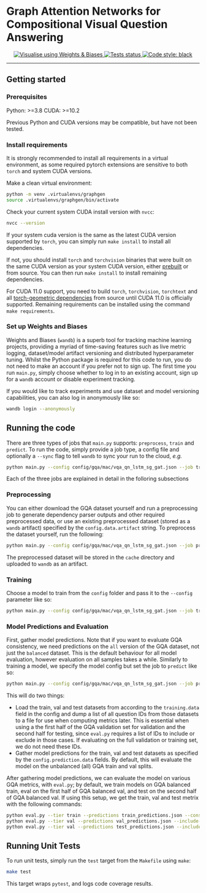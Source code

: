 # Graph Attention Networks for Compositional Visual Question Answering

<p align="center">
  <a href="https://wandb.ai/alexmirrington/gat-vqa">
    <img
      src="https://img.shields.io/static/v1?label=visualise&message=wandb&color=yellow&logo=Weights%20%26%20Biases"
      alt="Visualise using Weights & Biases"
    />
  </a>
  <a href="https://github.com/alexmirrington/gat-vqa/actions?query=branch%3Adevelop+workflow%3Atests">
    <img src="https://github.com/alexmirrington/gat-vqa/workflows/tests/badge.svg" alt="Tests status" />
  </a>
  <a href="https://github.com/psf/black">
    <img src="https://img.shields.io/badge/code%20style-black-000000.svg" alt="Code style: black" />
  </a>
</p>

----------------------

## Getting started

### Prerequisites

Python: >=3.8
CUDA: >=10.2

Previous Python and CUDA versions may be compatible, but have not been tested.

### Install requirements

It is strongly recommended to install all requirements in a virtual environment,
as some required pytorch extensions are sensitive to both `torch` and system CUDA versions.

Make a clean virtual environment:

```Bash
python -m venv .virtualenvs/graphgen
source .virtualenvs/graphgen/bin/activate
```

Check your current system CUDA install version with `nvcc`:

```Bash
nvcc --version
```

If your system cuda version is the same as the latest CUDA version supported by `torch`,
you can simply run `make install` to install all dependencies.

If not, you should install `torch` and `torchvision` binaries that were built on the same CUDA version as your system CUDA version, either [prebuilt](https://pytorch.org/get-started/locally/) or from source. You can then run `make install` to install remaining dependencies.

For CUDA 11.0 support, you need to build `torch`, `torchvision`, `torchtext` and all [torch-geometric dependencies](https://pytorch-geometric.readthedocs.io/en/latest/notes/installation.html) from source until CUDA 11.0 is officially supported. Remaining requirements can be installed using the command `make requirements`.

### Set up Weights and Biases

Weights and Biases (`wandb`) is a superb tool for tracking machine learning projects, providing a myriad of time-saving features such as live metric logging, dataset/model artifact versioning and distributed hyperparameter tuning. Whilst the Python package is required for this code to run, you do not need to make an account if you prefer not to sign up. The first time you run `main.py`, simply choose whether to log in to an existing account, sign up for a `wandb` account or disable experiment tracking.

If you would like to track experiments and use dataset and model versioning capabilities, you can also log in anonymously like so:

```Bash
wandb login --anonymously
```

## Running the code

There are three types of jobs that `main.py` supports: `preprocess`, `train` and `predict`. To run the code, simply provide a job type, a config file and optionally a `--sync` flag to tell `wandb` to sync your run to the cloud, _e.g._

```Bash
python main.py --config config/gqa/mac/vqa_qn_lstm_sg_gat.json --job train --sync
```

Each of the three jobs are explained in detail in the folloring subsections

### Preprocessing

You can either download the GQA dataset yourself and run a preprocessing job to generate dependency parser outputs and other required preprocessed data, or use an existing preprocessed dataset (stored as a `wandb` artifact) specified by the `config.data.artifact` string. To preprocess the dataset yourself, run the following:

```Bash
python main.py --config config/gqa/mac/vqa_qn_lstm_sg_gat.json --job preprocess --sync
```

The preprocessed dataset will be stored in the `cache` directory and uploaded to `wandb` as an artifact.

### Training

Choose a model to train from the `config` folder and pass it to the `--config` parameter like so:

```Bash
python main.py --config config/gqa/mac/vqa_qn_lstm_sg_gat.json --job train --sync
```

### Model Predictions and Evaluation

First, gather model predictions. Note that if you want to evaluate GQA consistency, we need predictions on the `all` version of the GQA dataset, not just the `balanced` dataset. This is the default behaviour for all model evaluation, however evaluation on all samples takes a while. Similarly to training a model, we specify the model config but set the job to `predict` like so:

```Bash
python main.py --config config/gqa/mac/vqa_qn_lstm_sg_gat.json --job predict --sync
```

This will do two things:

- Load the train, val and test datasets from according to the `training.data` field in the config and dump a list of all question IDs from those datasets to a file for use when computing metrics later. This is essential when using a the first half of the GQA validation set for validation and the second half for testing, since `eval.py` requires a list of IDs to include or exclude in those cases. If evaluating on the full validation or training set, we do not need these IDs.
- Gather model predictions for the train, val and test datasets as specified by the `config.prediction.data` fields. By default, this will evaluate the model on the unbalanced (all) GQA train and val splits.

After gathering model predictions, we can evaluate the model on various GQA metrics, with `eval.py`; by default, we train models on GQA balanced train, eval on the first half of GQA balanced val, and test on the second half of GQA balanced val. If using this setup, we get the train, val and test metrix with the following commands:

```Bash
python eval.py --tier train --predictions train_predictions.json --consistency
python eval.py --tier val --predictions val_predictions.json --include-ids val_ids.json --exclude-ids test_ids.json --consistency
python eval.py --tier val --predictions test_predictions.json --include-ids test_ids.json --exclude-ids val_ids.json --consistency
```

## Running Unit Tests

To run unit tests, simply run the `test` target from the `Makefile` using `make`:

```Bash
make test
```

This target wraps `pytest`, and logs code coverage results.
